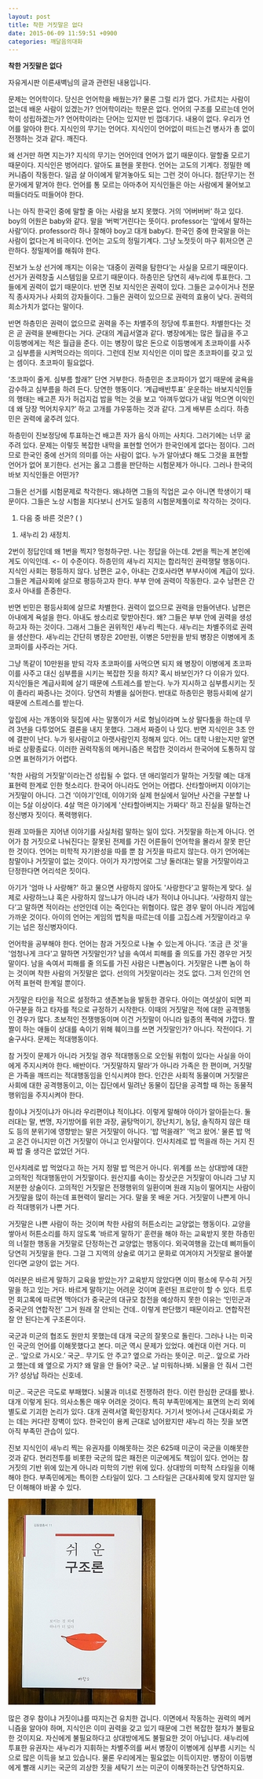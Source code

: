 ```yaml
---
layout: post
title: 착한 거짓말은 없다
date: 2015-06-09 11:59:51 +0900
categories: 깨달음의대화
---
```

**착한 거짓말은 없다** 

  


자유게시판 이른새벽님의 글과 관련된 내용입니다. 

  


문제는 언어학이다. 당신은 언어학을 배웠는가? 물론 그럴 리가 없다. 가르치는 사람이 없는데 배운 사람이 있겠는가? 언어학이라는 학문은 없다. 언어의 구조를 모르는데 언어학이 성립하겠는가? 언어학이라는 단어는 있지만 빈 껍데기다. 내용이 없다. 우리가 언어를 알아야 한다. 지식인의 무기는 언어다. 지식인이 언어없이 떠드는건 병사가 총 없이 전쟁하는 것과 같다. 깨진다. 

  


왜 선거만 하면 지는가? 지식의 무기는 언어인데 언어가 없기 때문이다. 말할줄 모르기 때문이다. 지식인은 벙어리다. 알아도 표현을 못한다. 언어는 고도의 기계다. 정밀한 메커니즘이 작동한다. 일곱 살 아이에게 맡겨놓아도 되는 그런 것이 아니다. 첨단무기는 전문가에게 맡겨야 한다. 언어를 통 모르는 아마추어 지식인들은 아는 사람에게 물어보고 떠들더라도 떠들어야 한다. 

  


나는 아직 한국인 중에 말할 줄 아는 사람을 보지 못했다. 거의 ‘어버버버’ 하고 있다. boy의 어원은 baby와 같다. 말을 ‘버벅’거린다는 뜻이다. professor는 ‘앞에서 말하는 사람’이다. professor라 하나 잘해야 boy고 대개 baby다. 한국인 중에 한국말을 아는 사람이 없다는게 비극이다. 언어는 고도의 정밀기계다. 그냥 노젓듯이 마구 휘저으면 곤란하다. 정밀제어를 해줘야 한다. 

  


진보가 노상 선거에 깨지는 이유는 ‘대중이 권력을 탐한다’는 사실을 모르기 때문이다. 선거가 권력창출 시스템임을 모르기 때문이다. 하층민은 당연히 새누리에 투표한다. 그들에게 권력이 없기 때문이다. 반면 진보 지식인은 권력이 있다. 그들은 교수이거나 전문직 종사자거나 사회의 강자들이다. 그들은 권력이 있으므로 권력의 효용이 낮다. 권력의 희소가치가 없다는 말이다. 

  


반면 하층민은 권력이 없으므로 권력을 주는 차별주의 정당에 투표한다. 차별한다는 것은 곧 권력을 분배한다는 거다. 군대의 계급서열과 같다. 병장에게는 많은 월급을 주고 이등병에게는 적은 월급을 준다. 이는 병장이 많은 돈으로 이등병에게 초코파이를 사주고 심부름을 시켜먹으라는 의미다. 그런데 진보 지식인은 이미 많은 초코파이를 갖고 있는 셈이다. 초코파이 필요없다.

  


‘초코파이 줄게. 심부름 할래?’ 단연 거부한다. 하층민은 초코파이가 없기 때문에 굴욕을 감수하고 심부름을 하려 든다. 당연한 행동이다. ‘계급배반투표’ 운운하는 바보지식인들의 행태는 배고픈 자가 허겁지겁 밥을 먹는 것을 보고 ‘아껴두었다가 내일 먹으면 이익인데 왜 당장 먹어치우지?’ 하고 고개를 갸우뚱하는 것과 같다. 그게 배부른 소리다. 하층민은 권력에 굶주려 있다. 

  


하층민이 진보정당에 투표하는건 배고픈 자가 음식 아끼는 사치다. 그러기에는 너무 굶주려 있다. 문제는 이렇듯 복잡한 내막을 표현할 언어가 한국인에게 없다는 점이다. 그러므로 한국인 중에 선거의 의미를 아는 사람이 없다. 누가 알아냈다 해도 그것을 표현할 언어가 없어 포기한다. 선거는 옳고 그름을 판단하는 시험문제가 아니다. 그러나 한국의 바보 지식인들은 어떤가? 

  


그들은 선거를 시험문제로 착각한다. 왜냐하면 그들의 직업은 교수 아니면 학생이기 때문이다. 그들은 노상 시험을 치다보니 선거도 일종의 시험문제풀이로 착각하는 것이다. 

  


1. 다음 중 바른 것은? ( )   
      
1) 새누리 2) 새정치. 

  


2번이 정답인데 왜 1번을 찍지? 멍청하구만. 나는 정답을 아는데. 2번을 찍는게 본인에게도 이익인데. <- 이 수준이다. 하층민의 새누리 지지는 합리적인 권력쟁탈 행동이다. 지식인 사회는 평등하지 않다. 남편은 교수, 아내는 간호사라면 부부사이에 계급이 있다. 그들은 계급사회에 살므로 평등하고자 한다. 부부 안에 권력이 작동한다. 교수 남편은 간호사 아내를 존중한다. 

  


반면 빈민은 평등사회에 살므로 차별한다. 권력이 없으므로 권력을 만들어낸다. 남편은 아내에게 욕설을 한다. 아내도 쌍소리로 맞받아친다. 왜? 그들은 부부 안에 권력을 생성하고자 하는 것이다. 그래서 그들은 권위적인 새누리 찍는다. 새누리는 차별주의로 권력을 생산한다. 새누리는 간단히 병장은 20만원, 이병은 5만원을 받되 병장은 이병에게 초코파이를 사주라는 거다.

  


그냥 똑같이 10만원을 받되 각자 초코파이를 사먹으면 되지 왜 병장이 이병에게 초코파이를 사주고 대신 심부름을 시키는 복잡한 짓을 하지? 혹시 바보인가? 다 이유가 있다. 지식인들은 계급사회에 살기 때문에 스트레스를 받는다. 누가 지시하고 심부름시키는 짓이 졸라리 짜증나는 것이다. 당연히 차별을 싫어한다. 반대로 하층민은 평등사회에 살기 때문에 스트레스를 받는다. 

  


앞집에 사는 개똥이와 뒷집에 사는 말똥이가 서로 형님이라며 노상 말다툼을 하는데 무려 3년을 다투었어도 결론을 내지 못했다. 그래서 짜증이 나 있다. 반면 지식인은 3초 안에 결판이 난다. 누가 윗사람이고 아랫사람인지 정해져 있다. 어느 대학 나왔는지만 알면 바로 상황종료다. 이러한 권력작동의 메커니즘은 복잡한 것이라서 한국어에 도통하지 않으면 표현하기가 어렵다. 

  


'착한 사람의 거짓말'이라는건 성립될 수 없다. 댄 애리얼리가 말하는 거짓말 예는 대개 표현력 한계로 인한 헛소리다. 한국어 아니라도 언어는 어렵다. 산타할아버지 이야기는 거짓말이 아니다. 그건 ‘이야기’인데, 이야기와 실제 현실에서 일어난 사건을 구분할 나이는 5살 이상이다. 4살 먹은 아기에게 '산타할아버지는 가짜다' 하고 진실을 말하는건 정신병자 짓이다. 폭력행위다.

  


원래 꼬마들은 지어낸 이야기를 사실처럼 말하는 일이 있다. 거짓말을 하는게 아니다. 언어가 참 거짓으로 나눠진다는 잘못된 전제를 가진 어른들이 언어학을 몰라서 잘못 판단한 것이다. 언어는 미학적 자기완성을 따를 뿐 참 거짓을 따르지 않는다. 아기 언어에는 참말이나 거짓말이 없는 것이다. 아이가 자기방어로 그냥 둘러대는 말을 거짓말이라고 단정한다면 어리석은 짓이다.

  


아기가 '엄마 나 사랑해?' 하고 물으면 사랑하지 않아도 '사랑한다'고 말하는게 맞다. 실제로 사랑하느냐 혹은 사랑하지 않느냐가 아니라 내가 적이냐 아니냐다. ‘사랑하지 않는다’고 말하면 적이라는 선언인데 이는 죽인다는 위협이다. 많은 경우 말이 아니라 게임에 가까운 것이다. 아이의 언어는 게임의 법칙을 따르는데 이를 고집스레 거짓말이라고 우기는 넘은 정신병자이다.

  


언어학을 공부해야 한다. 언어는 참과 거짓으로 나눌 수 있는게 아니다. ‘조금 큰 것'을 '엄청나게 크다'고 말하면 거짓말인가? 남을 속여서 피해를 줄 의도를 가진 경우만 거짓말이다. 남을 속여서 피해를 줄 의도를 가진 사람은 나쁜놈이다. 거짓말은 나쁜 놈이 하는 것이며 착한 사람의 거짓말은 없다. 선의의 거짓말이라는 것도 없다. 그저 인간의 언어적 표현력 한계일 뿐이다. 

  


거짓말은 타인을 적으로 설정하고 생존본능을 발동한 경우다. 아이는 여섯살이 되면 피아구분을 하고 타자를 적으로 규정하기 시작한다. 이때의 거짓말은 적에 대한 공격행동인 경우가 많다. 초보적인 전쟁행동이며 이건 거짓말이 아니라 일종의 폭력에 가깝다. 짤짤이 하는 애들이 상대를 속이기 위해 훼이크를 쓰면 거짓말인가? 아니다. 작전이다. 기술구사다. 문제는 적대행동이다.

  


참 거짓이 문제가 아니라 거짓일 경우 적대행동으로 오인될 위험이 있다는 사실을 아이에게 주지시켜야 한다. 배반이다. ‘거짓말하지 말라’가 아니라 가족은 한 편이며, 거짓말은 가족을 깨뜨리는 적대행동임을 인식시켜야 한다. 인간은 사회적 동물이며 거짓말은 사회에 대한 공격행동이고, 이는 집단에서 밀려난 동물이 집단을 공격할 때 하는 동물적 행위임을 주지시켜야 한다. 

  


참이냐 거짓이냐가 아니라 우리편이냐 적이냐다. 이렇게 말해야 아이가 알아듣는다. 둘러대는 말, 변명, 자기방어를 위한 과장, 골탕먹이기, 장난치기, 농담, 솔직하지 않은 태도 등의 분위기에 영향받는 말은 거짓말이 아니다. '밥 먹을래?' '먹고 왔어.' 물론 밥 먹고 온건 아니지만 이건 거짓말이 아니고 인사말이다. 인사치레로 밥 먹을래 하는 거지 진짜 밥 줄 생각은 없었던 거다.

  


인사치레로 밥 먹었다고 하는 거지 정말 밥 먹은거 아니다. 위계를 쓰는 상대방에 대한 고의적인 적대행동만이 거짓말이다. 원산지를 속이는 장삿군은 거짓말이 아니라 그냥 지저분한 상술이다. 고의적인 거짓말은 전쟁행위의 일환이며 원래 지능이 떨어지는 사람이 거짓말을 많이 하는데 표현력이 딸리는 거다. 말을 못 배운 거다. 거짓말이 나쁜게 아니라 적대행위가 나쁜 거다. 

  


거짓말은 나쁜 사람이 하는 것이며 착한 사람의 허튼소리는 교양없는 행동이다. 교양을 쌓아서 허튼소리를 하지 않도록 '바르게 말하기' 훈련을 해야 하는 교육받지 못한 하층민의 너절한 행동을 거짓말로 단정하는건 교양없는 행동이다. 외국여행을 갔는데 삐끼들이 당연히 거짓말을 한다. 그걸 그 지역의 상술로 여기고 문화로 여겨야지 거짓말로 몰아붙인다면 교양이 없는 거다.

  


여러분은 바르게 말하기 교육을 받았는가? 교육받지 않았다면 이미 평소에 무수히 거짓말을 하고 있는 거다. 바르게 말하기는 어려운 것이며 훈련된 프로만이 할 수 있다. 트루먼 회고록에 따르면 맥아더가 중국군의 대규모 참전을 예상하지 못한 이유는 ‘인민군과 중국군의 연합작전’ 그거 원래 잘 안되는 건데.. 이렇게 판단했기 때문이라고. 연합작전 잘 안 된다는게 구조론이다.

  


국군과 미군의 협조도 원만치 못했는데 대개 국군의 잘못으로 돌린다. 그러나 나는 미국인 국군의 언어를 이해못했다고 본다. 미군 역시 문제가 있었다. 예컨대 이런 거다. 미군.. ‘앞으로 가시오.’ 국군.. 무기도 안 주고? 옆으로 가라는 뜻이군. 미군.. 앞으로 가라고 했는데 왜 옆으로 가지? 왜 말을 안 들어? 국군.. 날 미워하나봐. 뇌물을 안 줘서 그런가? 성상납 하라는 신호네. 

  


미군.. 국군은 극도로 부패했다. 뇌물과 미녀로 전쟁하려 한다. 이런 한심한 군대를 봤나. 대개 이렇게 된다. 의사소통은 매우 어려운 것이다. 특히 부족민에게는 표면의 논리 외에 별도로 기괴한 논리가 있다. 대개 권력서열 확인장치다. 거기서 벗어나서 근대사회로 가는 데는 커다란 장벽이 있다. 한국인이 용케 근대로 넘어왔지만 새누리 하는 짓을 보면 아직 부족민 관습이 있다. 

  


진보 지식인이 새누리 찍는 유권자를 이해못하는 것은 625때 미군이 국군을 이해못한 것과 같다. 현리전투를 비롯한 국군의 많은 패전은 미군에게도 책임이 있다. 언어는 참 거짓의 기반 위에 있는게 아니라 미학의 기반 위에 있다. 상대방의 미학적 스타일을 이해해야 한다. 부족민에게는 특이한 스타일이 있다. 그 스타일은 근대사회에 맞지 않지만 일단 이해해야 바꿀 수 있다.

  



<img src="files/attach/images/198/132/598/DSC01488.JPG" alt="DSC01488.JPG" width="300" height="419" />   


  


많은 경우 참이냐 거짓이냐를 따지는건 유치한 겁니다. 이면에서 작동하는 권력의 메커니즘을 알아야 하며, 지식인은 이미 권력을 갖고 있기 때문에 그런 복잡한 절차가 불필요한 것이지요. 자신에게 불필요하다고 상대방에게도 불필요한 것이 아닙니다. 새누리에 투표한 유권자는 새누리가 지휘하는 차별주의를 써서 병장이 이병에게 심부름 시키는 식으로 많은 이득을 보고 있습니다. 물론 우리에게는 필요없는 이득이지만. 병장이 이등병에게 빨래 시키는 국군의 괴상한 짓을 세탁기 쓰는 미군이 이해못하는건 당연하지요.